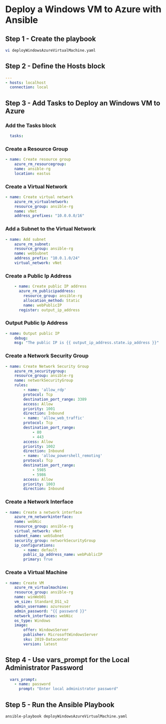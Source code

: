 # Deploy a Windows VM to Azure with Ansible

## Step 1 - Create the playbook

```bash
vi deployWindowsAzureVirtualMachine.yaml
```

## Step 2 - Define the Hosts block

```yml
---
- hosts: localhost
  connection: local
```

## Step 3 - Add Tasks to Deploy an Windows VM to Azure

### Add the Tasks block

```yml
  tasks:
```

### Create a Resource Group

```yml
- name: Create resource group
    azure_rm_resourcegroup:
    name: ansible-rg
    location: eastus
```

### Create a Virtual Network

```yml
- name: Create virtual network
    azure_rm_virtualnetwork:
    resource_group: ansible-rg
    name: vNet
    address_prefixes: "10.0.0.0/16"
```

### Add a Subnet to the Virtual Network

```yml
- name: Add subnet
    azure_rm_subnet:
    resource_group: ansible-rg
    name: webSubnet
    address_prefix: "10.0.1.0/24"
    virtual_network: vNet
```

### Create a Public Ip Address

```yml
    - name: Create public IP address
      azure_rm_publicipaddress:
        resource_group: ansible-rg
        allocation_method: Static
        name: webPublicIP
      register: output_ip_address
```

### Output Public Ip Address

```yml
- name: Output public IP
    debug:
    msg: "The public IP is {{ output_ip_address.state.ip_address }}"
```

### Create a Network Security Group

```yml
- name: Create Network Security Group
    azure_rm_securitygroup:
    resource_group: ansible-rg
    name: networkSecurityGroup
    rules:
        - name: 'allow_rdp'
        protocol: Tcp
        destination_port_range: 3389
        access: Allow
        priority: 1001
        direction: Inbound
        - name: 'allow_web_traffic'
        protocol: Tcp
        destination_port_range:
            - 80
            - 443
        access: Allow
        priority: 1002
        direction: Inbound
        - name: 'allow_powershell_remoting'
        protocol: Tcp
        destination_port_range:
            - 5985
            - 5986
        access: Allow
        priority: 1003
        direction: Inbound
```

### Create a Network Interface

```yml
- name: Create a network interface
    azure_rm_networkinterface:
    name: webNic
    resource_group: ansible-rg
    virtual_network: vNet
    subnet_name: webSubnet
    security_group: networkSecurityGroup
    ip_configurations:
        - name: default
        public_ip_address_name: webPublicIP
        primary: True
```

### Create a Virtual Machine

```yml
- name: Create VM
    azure_rm_virtualmachine:
    resource_group: ansible-rg
    name: winWeb01
    vm_size: Standard_DS1_v2
    admin_username: azureuser
    admin_password: "{{ password }}"
    network_interfaces: webNic
    os_type: Windows
    image:
        offer: WindowsServer
        publisher: MicrosoftWindowsServer
        sku: 2019-Datacenter
        version: latest
```

## Step 4 - Use vars_prompt for the Local Administrator Password

```yml
  vars_prompt:
    - name: password
      prompt: "Enter local administrator password"
```

## Step 5 - Run the Ansible Playbook

```bash
ansible-playbook deployWindowsAzureVirtualMachine.yaml
```
